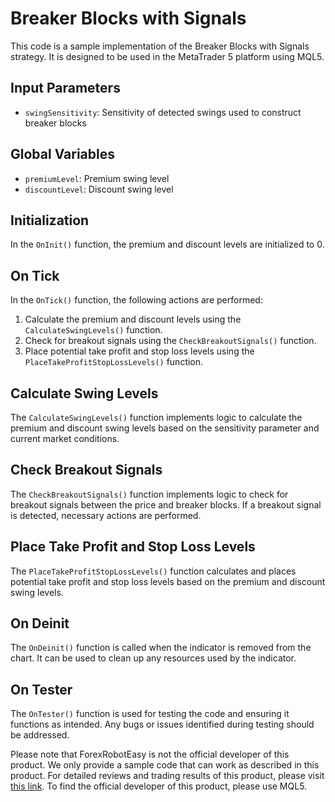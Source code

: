# Breaker Blocks with Signals

This code is a sample implementation of the Breaker Blocks with Signals strategy. It is designed to be used in the MetaTrader 5 platform using MQL5.

## Input Parameters
- `swingSensitivity`: Sensitivity of detected swings used to construct breaker blocks

## Global Variables
- `premiumLevel`: Premium swing level
- `discountLevel`: Discount swing level

## Initialization
In the `OnInit()` function, the premium and discount levels are initialized to 0.

## On Tick
In the `OnTick()` function, the following actions are performed:
1. Calculate the premium and discount levels using the `CalculateSwingLevels()` function.
2. Check for breakout signals using the `CheckBreakoutSignals()` function.
3. Place potential take profit and stop loss levels using the `PlaceTakeProfitStopLossLevels()` function.

## Calculate Swing Levels
The `CalculateSwingLevels()` function implements logic to calculate the premium and discount swing levels based on the sensitivity parameter and current market conditions.

## Check Breakout Signals
The `CheckBreakoutSignals()` function implements logic to check for breakout signals between the price and breaker blocks. If a breakout signal is detected, necessary actions are performed.

## Place Take Profit and Stop Loss Levels
The `PlaceTakeProfitStopLossLevels()` function calculates and places potential take profit and stop loss levels based on the premium and discount swing levels.

## On Deinit
The `OnDeinit()` function is called when the indicator is removed from the chart. It can be used to clean up any resources used by the indicator.

## On Tester
The `OnTester()` function is used for testing the code and ensuring it functions as intended. Any bugs or issues identified during testing should be addressed.

Please note that ForexRobotEasy is not the official developer of this product. We only provide a sample code that can work as described in this product. For detailed reviews and trading results of this product, please visit [this link](https://forexroboteasy.com/forex-robot-review/breaker-blocks-software-review-optimizing-forex-trades/). To find the official developer of this product, please use MQL5.
